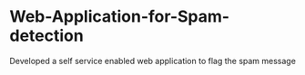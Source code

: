 # Web-Application-for-Spam-detection
Developed a self service enabled web application to flag the spam message
